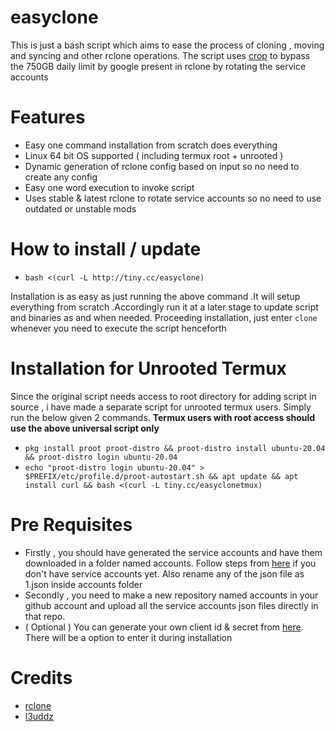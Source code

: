 # easyclone
This is just a bash script which aims to ease the process of cloning , moving and syncing and other rclone operations.
The script uses [crop](https://github.com/l3uddz/crop) to bypass the 750GB daily limit by google present in rclone by rotating the service accounts

# Features
* Easy one command installation from scratch does everything
* Linux 64 bit OS supported ( including termux root + unrooted )
* Dynamic generation of rclone config based on input so no need to create any config
* Easy one word execution to invoke script
* Uses stable & latest rclone to rotate service accounts so no need to use outdated or unstable mods

# How to install / update
* ```bash <(curl -L http://tiny.cc/easyclone)```

Installation is as easy as just running the above command .It will setup everything from scratch .Accordingly run it at a later stage to update script and binaries as and when needed.
Proceeding installation, just enter ```clone``` whenever you need to execute the script henceforth 

# Installation for Unrooted Termux 
Since the original script needs access to root directory for adding script in source , i have made a separate script for unrooted termux users. Simply run the below given 2 commands. **Termux users with root access should use the above universal script only**
* ```pkg install proot proot-distro && proot-distro install ubuntu-20.04 && proot-distro login ubuntu-20.04```
* ```echo "proot-distro login ubuntu-20.04" > $PREFIX/etc/profile.d/proot-autostart.sh && apt update && apt install curl && bash <(curl -L tiny.cc/easyclonetmux)```

# Pre Requisites
* Firstly , you should have generated the service accounts and have them downloaded in a folder named accounts. Follow steps from [here](https://github.com/smartass08/Service-Accounts-to-Google-groups/blob/master/README.md) if you don't have service accounts yet. Also rename any of the json file as 1.json inside accounts folder
* Secondly , you need to make a new repository named accounts in your github account and upload all the service accounts json files directly in that repo.
* ( Optional )  You can generate your own client id & secret from [here](https://developers.google.com/drive/api/v3/quickstart/python). There will be a option to enter it during installation

# Credits
* [rclone](https://github.com/rclone/rclone)
* [l3uddz](https://github.com/l3uddz/crop)    
